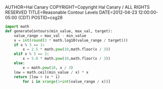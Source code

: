 AUTHOR=Hal Canary
COPYRIGHT=Copyright Hal Canary / ALL RIGHTS RESERVED
TITLE=Reasonable Contour Levels
DATE=2012-04-23 12:00:00-05:00 (CDT)
POSTID=csg28

```Python
import math
def generateContours(min_value, max_val, target):
    value_range = max_val - min_value
    x = int(round(3 * math.log10(value_range / target)))
    if x % 3 == 1:
        x = 2.5 * math.pow(10,math.floor(x / 3))
    elif x % 3 == 2:
        x = 5.0 * math.pow(10,math.floor(x / 3))
    else:
        x = math.pow(10, x / 3)
    low = math.ceil(min_value / x) * x
    return [low + (x * i)
        for i in xrange(1+int(value_range / x))]
```
